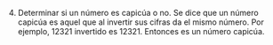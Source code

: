 4. Determinar si un número es capicúa o no. Se dice
que un número capicúa es aquel que al invertir sus
cifras da el mismo número. Por ejemplo, 12321
invertido es 12321. Entonces es un número capicúa.